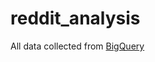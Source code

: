 # reddit_analysis

All data collected from [BigQuery](https://www.reddit.com/r/bigquery/comments/3mv82i/dataset_reddits_full_post_history_shared_on/)
